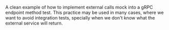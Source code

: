 A clean example of how to implement external calls mock into a gRPC endpoint method test. This practice may be used in many cases, where we want to avoid integration tests, specially when we don't know what the external service will return.
